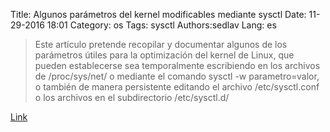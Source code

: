 Title: Algunos parámetros del kernel modificables mediante sysctl
Date: 11-29-2016 18:01
Category: os
Tags: sysctl
Authors:sedlav
Lang: es

> Este artículo pretende recopilar y documentar algunos de los parámetros útiles para la optimización del kernel de Linux, que pueden establecerse sea temporalmente escribiendo en los archivos de /proc/sys/net/ o mediante el comando sysctl -w parametro=valor, o también de manera persistente editando el archivo /etc/sysctl.conf o los archivos en el subdirectorio /etc/sysctl.d/ 

[Link](https://gutl.jovenclub.cu/wiki/doku.php?id=tutoriales:parametros_kernel_sysctl)
